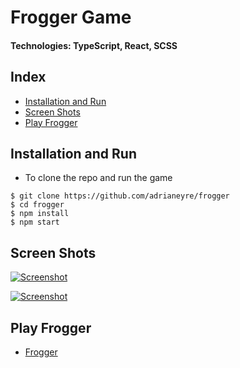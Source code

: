 # Frogger Game

#### Technologies: TypeScript, React, SCSS

## Index
* [Installation and Run](#Install)
* [Screen Shots](#Shots)
* [Play Frogger](#Frogger)

## <a name="Install">Installation and Run</a>
* To clone the repo and run the game
```shell
$ git clone https://github.com/adrianeyre/frogger
$ cd frogger
$ npm install
$ npm start
```

## <a name="Shots">Screen Shots</a>
[![Screenshot](https://raw.githubusercontent.com/adrianeyre/frogger/master/src/images/screenshot1.png)](https://raw.githubusercontent.com/adrianeyre/frogger/master/src/images/screenshot1.png "Game View")

[![Screenshot](https://raw.githubusercontent.com/adrianeyre/frogger/master/src/images/screenshot2.png)](https://raw.githubusercontent.com/adrianeyre/frogger/master/src/images/screenshot2.png "Game View")

## <a name="Play">Play Frogger</a>
* [Frogger](http://adrianeyre.co.uk/frogger)